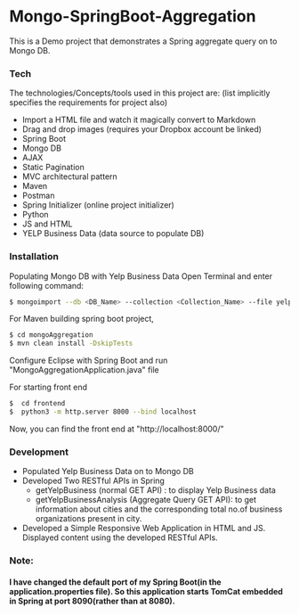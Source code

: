 # Mongo-SpringBoot-Aggregation
This is a Demo project that demonstrates a Spring aggregate query on to Mongo DB.
### Tech
The technologies/Concepts/tools used in this project are: (list implicitly specifies the requirements for project also)
- Import a HTML file and watch it magically convert to Markdown
- Drag and drop images (requires your Dropbox account be linked)
- Spring Boot
- Mongo DB
- AJAX
- Static Pagination
- MVC architectural pattern
- Maven
- Postman
- Spring Initializer (online project initializer)
- Python
- JS and HTML
- YELP Business Data (data source to populate DB)
### Installation

Populating Mongo DB with Yelp Business Data
Open Terminal and enter following command:
```sh
$ mongoimport --db <DB_Name> --collection <Collection_Name> --file yelp_academic_dataset_business.json
```

For Maven building spring boot project, 
```sh
$ cd mongoAggregation
$ mvn clean install -DskipTests
```

Configure Eclipse with Spring Boot and run "MongoAggregationApplication.java" file

For starting front end

```sh
$  cd frontend
$  python3 -m http.server 8000 --bind localhost
```
Now, you can find the front end at "http://localhost:8000/"

### Development
- Populated Yelp Business Data on to Mongo DB
- Developed Two RESTful APIs in Spring
    - getYelpBusiness (normal GET API) : to display Yelp Business data  
    - getYelpBusinessAnalysis (Aggregate Query GET API): to get information about cities and the corresponding total no.of business organizations present in city.
- Developed a Simple Responsive Web Application in HTML and JS. Displayed content using the developed RESTful APIs. 

### Note:
#### I have changed the default port of my Spring Boot(in the application.properties file). So this application starts TomCat embedded in Spring at port 8090(rather than at 8080).

